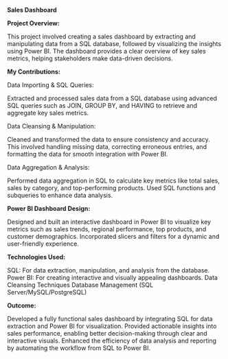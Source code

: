 **Sales Dashboard**

**Project Overview:**

This project involved creating a sales dashboard by extracting and manipulating data from a SQL database, followed by visualizing the insights using Power BI. The dashboard provides a clear overview of key sales metrics, helping stakeholders make data-driven decisions.

**My Contributions:**

Data Importing & SQL Queries:

Extracted and processed sales data from a SQL database using advanced SQL queries such as JOIN, GROUP BY, and HAVING to retrieve and aggregate key sales metrics.

Data Cleansing & Manipulation:

Cleaned and transformed the data to ensure consistency and accuracy. This involved handling missing data, correcting erroneous entries, and formatting the data for smooth integration with Power BI.

Data Aggregation & Analysis:

Performed data aggregation in SQL to calculate key metrics like total sales, sales by category, and top-performing products. Used SQL functions and subqueries to enhance data analysis.

**Power BI Dashboard Design:**

Designed and built an interactive dashboard in Power BI to visualize key metrics such as sales trends, regional performance, top products, and customer demographics. Incorporated slicers and filters for a dynamic and user-friendly experience.

**Technologies Used:**

SQL: For data extraction, manipulation, and analysis from the database.
Power BI: For creating interactive and visually appealing dashboards.
Data Cleansing Techniques
Database Management (SQL Server/MySQL/PostgreSQL)


**Outcome:**

Developed a fully functional sales dashboard by integrating SQL for data extraction and Power BI for visualization.
Provided actionable insights into sales performance, enabling better decision-making through clear and interactive visuals.
Enhanced the efficiency of data analysis and reporting by automating the workflow from SQL to Power BI.
